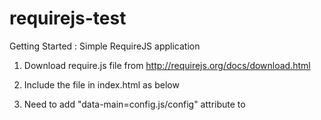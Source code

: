 # requirejs-test
Getting Started : Simple RequireJS application

1) Download require.js file from http://requirejs.org/docs/download.html 

2) Include the file in index.html as below
  
    <!DOCTYPE html>
    <html>
    <head>
    	<title>Require JS</title>
    </head>
    <body>
    	<script type="text/javascript" src="require.js" data-main="config"></script>
    	
    </body> 
    </html>
    
3) Need to add "data-main=config.js/config" attribute to <script>, which would load config.js file as soon as require.js loads.

4) Sample config.js file is as follows

    //config file fr require js application

    requirejs.config({
    	baseUrl : 'js',
    
    	paths : {
    		jquery :  'jquery.min',
    		angular : 'https://ajax.googleapis.com/ajax/libs/angularjs/1.5.7/angular.min'
    	}
    });
    
    
  
  
  


